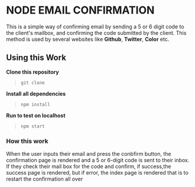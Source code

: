 # NODE EMAIL CONFIRMATION

This is a simple way of confirming email by sending a 5 or 6 digit code to the client's mailbox, and confirming the code submitted by the client. This method is used by several websites like **Github**, **Twitter**, **Color** etc.

## Using  this Work

**Clone this repository**  
>``` git clone ```

**Install all dependencies**
>``` npm install ```

**Run to test on localhost**
>```npm start ```

### How this work
When the user inputs their email and press   the conbfirm button, the confirmation page is rendered and  a 5 or 6-digit code is sent to their inbox. If they check their mail box  for the code and confirm, if success,the success page is  rendered, but if  error, the index page is rendered that is to restart the confirmation all over